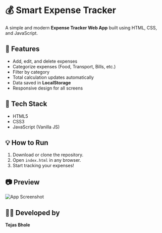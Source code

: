 # 💰 Smart Expense Tracker

A simple and modern **Expense Tracker Web App** built using HTML, CSS, and JavaScript.

## 🚀 Features
- Add, edit, and delete expenses
- Categorize expenses (Food, Transport, Bills, etc.)
- Filter by category
- Total calculation updates automatically
- Data saved in **LocalStorage**
- Responsive design for all screens

## 🧠 Tech Stack
- HTML5
- CSS3
- JavaScript (Vanilla JS)

## 💡 How to Run
1. Download or clone the repository.
2. Open `index.html` in any browser.
3. Start tracking your expenses!

## 📷 Preview
![App Screenshot](screenshot.png)

## 👨‍💻 Developed by
**Tejas Bhole**
